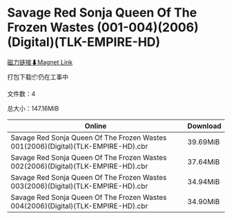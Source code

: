 # Savage Red Sonja Queen Of The Frozen Wastes (001-004)(2006)(Digital)(TLK-EMPIRE-HD)

[磁力链接⬇Magnet Link](magnet:?xt=urn:btih:e798805233227def3342fcc712e36210359794fb&dn=Savage%20Red%20Sonja%20Queen%20Of%20The%20Frozen%20Wastes%20%28001-004%29%282006%29%28Digital%29%28TLK-EMPIRE-HD%29)

打包下载📦仍在工事中

文件数：4

总大小：147.16MiB

Online | Download
--- | ---
Savage Red Sonja Queen Of The Frozen Wastes 001(2006)(Digital)(TLK-EMPIRE-HD).cbr | 39.69MiB
Savage Red Sonja Queen Of The Frozen Wastes 002(2006)(Digital)(TLK-EMPIRE-HD).cbr | 37.64MiB
Savage Red Sonja Queen Of The Frozen Wastes 003(2006)(Digital)(TLK-EMPIRE-HD).cbr | 34.94MiB
Savage Red Sonja Queen Of The Frozen Wastes 004(2006)(Digital)(TLK-EMPIRE-HD).cbr | 34.90MiB